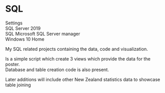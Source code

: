 # SQL
Settings \
SQL Server 2019 \
SQL Microsoft SQL Server manager \
Windows 10 Home 

My SQL related projects containing the data, code and visualization. 

Is a simple script which create 3 views which provide the data for the poster. \
Database and table creation code is also present. 

Later additions will include other New Zealand statistics data to showcase table joining 
